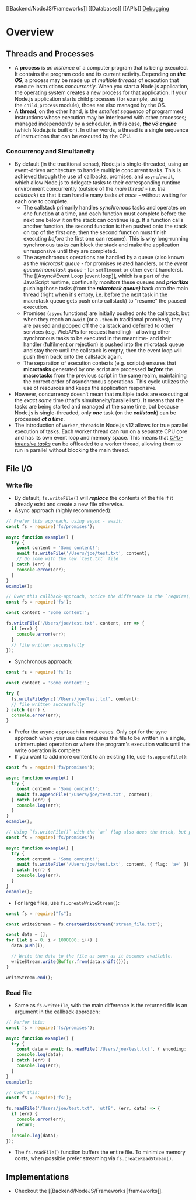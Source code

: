 [[Backend/NodeJS/Frameworks]]
[[Databases]]
[[APIs]]
[Debugging](https://www.builder.io/blog/debug-nodejs)
# Overview
## Threads and Processes
- A **process** is *an instance* of a computer program that is being executed. It contains the program code and its current activity. Depending on ***the OS***, a process may be made up of *multiple threads* of execution that execute instructions *concurrently*.
  When you start a Node.js application, the operating system creates a new process for that application. If your Node.js application starts child processes (for example, using the `child_process` module), those are also managed by the OS.
- A **thread**, on the other hand, is the *smallest sequence* of programmed instructions whose execution may be interleaved with other processes; managed independently by a scheduler, in this case, ***the v8 engine*** (which Node.js is built on). In other words, a thread is a single sequence of instructions that can be executed by the CPU.
### Concurrency and Simultaneity
- By default (in the traditional sense), Node.js is single-threaded, using an event-driven architecture to handle multiple concurrent tasks. This is achieved through the use of callbacks, promises, and `async`/`await`, which allow Node.js to delegate tasks to their corresponding runtime environment concurrently (outside of the *main thread* - i.e. *the callstack*) so that it can handle many tasks *at once* - without waiting for each one to complete.
	- The callstack primarily handles *synchronous* tasks and operates on one function at a time, and each function must complete before the next one below it on the stack can continue (e.g. If a function calls another function, the second function is then pushed onto the stack on top of the first one, then the second function must finish executing *before* the first one can resume). This is why long-running synchronous tasks can block the stack and make the application unresponsive until they are completed. 
	- The asynchronous operations are handled by a queue (also known as the *microtask queue* - for promises related handlers, or the *event queue/macrotask queue* - for `setTimeout` or other event handlers). 
	  The [[Async#Event Loop |event loop]], which is a part of the JavaScript runtime, continually monitors these queues and ***prioritize*** pushing those tasks (from the ***microtask queue)*** back onto the main thread (right when it's empty, i.e. before the next task in the macrotask queue gets push onto callstack) to "resume" the paused execution. 
	- Promises (`async` functions) are initially pushed onto the callstack, but when they reach an `await` (or a `.then` in traditional promises), they are paused and popped off the callstack and deferred to other services (e.g. WebAPIs for request handling) - allowing other synchronous tasks to be executed in the meantime- and their handler (fulfilment or rejection) is pushed into the microtask queue and stay there until the callstack is empty, then the event loop will push them back onto the callstack again. 
	- The separation of execution contexts (e.g. scripts) ensures that **microtasks** generated by one script are processed ***before*** the **macrotasks** from the previous script in the same realm, maintaining the correct order of asynchronous operations. This cycle utilizes the use of resources and keeps the application responsive.
- However, concurrency doesn’t mean that multiple tasks are executing at the *exact* *same* time (that's simultaneity/parallelism). It means that the tasks are being started and managed at the same time, but because Node.js is single-threaded, only ***one*** task (on the ***callstack***) can be processed ***at a time***.
- The introduction of `worker_threads` in Node.js v12 allows for true parallel execution of tasks. Each worker thread can run on a separate CPU core and has its own event loop and memory space. This means that [*CPU-intensive tasks*](https://nodejs.org/api/worker_threads.html) can be offloaded to a worker thread, allowing them to run in parallel without blocking the main thread.

## File I/O
### Write file
- By default, `fs.writeFile()` will ***replace*** the contents of the file if it already exist and create a new file otherwise.
- Async approach (highly recommended):
```ts
// Prefer this approach, using async - await:
const fs = require('fs/promises');

async function example() {
  try {
    const content = 'Some content!';
    await fs.writeFile('/Users/joe/test.txt', content);
    // Do some with the new `test.txt` file
  } catch (err) {
    console.error(err);
  }
}
example();

// Over this callback-approach, notice the difference in the `require()`:
const fs = require('fs');

const content = 'Some content!';

fs.writeFile('/Users/joe/test.txt', content, err => {
  if (err) {
    console.error(err);
  }
  // file written successfully
});
```

- Synchronous approach:
```ts
const fs = require('fs');

const content = 'Some content!';

try {
  fs.writeFileSync('/Users/joe/test.txt', content);
  // file written successfully
} catch (err) {
  console.error(err);
}
```

- Prefer the async approach in most cases. Only opt for the sync approach when your use case requires the file to be written in a single, uninterrupted operation or where the program's execution waits until the write operation is complete
- If you want to add more content to an existing file, use `fs.appendFile()`:
```ts
const fs = require('fs/promises');

async function example() {
  try {
    const content = 'Some content!';
    await fs.appendFile('/Users/joe/test.txt', content);
  } catch (err) {
    console.log(err);
  }
}
example();

// Using `fs.writeFile()` with the `a+` flag also does the trick, but prefer `fs.appendFile()` for better readability:
const fs = require('fs/promises');

async function example() {
  try {
    const content = 'Some content!';
    await fs.writeFile('/Users/joe/test.txt', content, { flag: 'a+' });
  } catch (err) {
    console.log(err);
  }
}
example();
```

- For large files, use `fs.createWriteStream()`:
```ts
const fs = require("fs");

const writeStream = fs.createWriteStream("stream_file.txt");

const data = [];
for (let i = 0; i < 1000000; i++) {
  data.push(i);

  // Write the data to the file as soon as it becomes available.
  writeStream.write(Buffer.from(data.shift()));
}

writeStream.end();
```
### Read file
- Same as `fs.writeFile`, with the main difference is the returned file is an argument in the callback approach:
```ts
// Perfer this:
const fs = require('fs/promises');

async function example() {
  try {
    const data = await fs.readFile('/Users/joe/test.txt', { encoding: 'utf8' });
    console.log(data);
  } catch (err) {
    console.log(err);
  }
}
example();

// Over this:
const fs = require('fs');

fs.readFile('/Users/joe/test.txt', 'utf8', (err, data) => {
  if (err) {
    console.error(err);
    return;
  }
  console.log(data);
});
```

- The `fs.readFile()` function buffers the entire file. To minimize memory costs, when possible prefer streaming via `fs.createReadStream()`.

## Implementations
- Checkout the [[Backend/NodeJS/Frameworks |frameworks]].